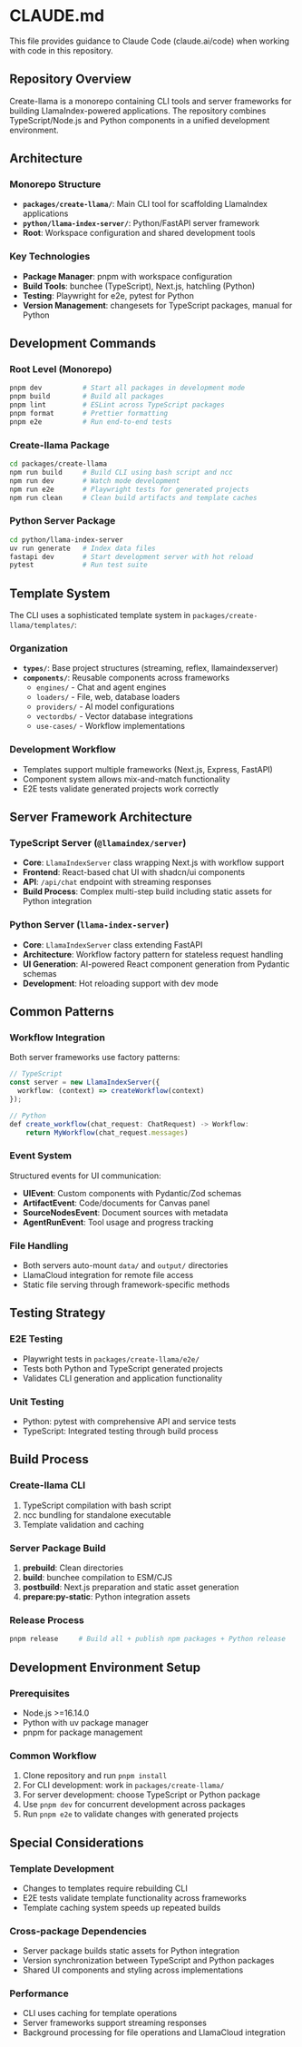 # CLAUDE.md

This file provides guidance to Claude Code (claude.ai/code) when working with code in this repository.

## Repository Overview

Create-llama is a monorepo containing CLI tools and server frameworks for building LlamaIndex-powered applications. The repository combines TypeScript/Node.js and Python components in a unified development environment.

## Architecture

### Monorepo Structure

- **`packages/create-llama/`**: Main CLI tool for scaffolding LlamaIndex applications
- **`python/llama-index-server/`**: Python/FastAPI server framework
- **Root**: Workspace configuration and shared development tools

### Key Technologies

- **Package Manager**: pnpm with workspace configuration
- **Build Tools**: bunchee (TypeScript), Next.js, hatchling (Python)
- **Testing**: Playwright for e2e, pytest for Python
- **Version Management**: changesets for TypeScript packages, manual for Python

## Development Commands

### Root Level (Monorepo)

```bash
pnpm dev          # Start all packages in development mode
pnpm build        # Build all packages
pnpm lint         # ESLint across TypeScript packages
pnpm format       # Prettier formatting
pnpm e2e          # Run end-to-end tests
```

### Create-llama Package

```bash
cd packages/create-llama
npm run build     # Build CLI using bash script and ncc
npm run dev       # Watch mode development
npm run e2e       # Playwright tests for generated projects
npm run clean     # Clean build artifacts and template caches
```

### Python Server Package

```bash
cd python/llama-index-server
uv run generate   # Index data files
fastapi dev       # Start development server with hot reload
pytest            # Run test suite
```

## Template System

The CLI uses a sophisticated template system in `packages/create-llama/templates/`:

### Organization

- **`types/`**: Base project structures (streaming, reflex, llamaindexserver)
- **`components/`**: Reusable components across frameworks
  - `engines/` - Chat and agent engines
  - `loaders/` - File, web, database loaders
  - `providers/` - AI model configurations
  - `vectordbs/` - Vector database integrations
  - `use-cases/` - Workflow implementations

### Development Workflow

- Templates support multiple frameworks (Next.js, Express, FastAPI)
- Component system allows mix-and-match functionality
- E2E tests validate generated projects work correctly

## Server Framework Architecture

### TypeScript Server (`@llamaindex/server`)

- **Core**: `LlamaIndexServer` class wrapping Next.js with workflow support
- **Frontend**: React-based chat UI with shadcn/ui components
- **API**: `/api/chat` endpoint with streaming responses
- **Build Process**: Complex multi-step build including static assets for Python integration

### Python Server (`llama-index-server`)

- **Core**: `LlamaIndexServer` class extending FastAPI
- **Architecture**: Workflow factory pattern for stateless request handling
- **UI Generation**: AI-powered React component generation from Pydantic schemas
- **Development**: Hot reloading support with dev mode

## Common Patterns

### Workflow Integration

Both server frameworks use factory patterns:

```typescript
// TypeScript
const server = new LlamaIndexServer({
  workflow: (context) => createWorkflow(context)
});

// Python
def create_workflow(chat_request: ChatRequest) -> Workflow:
    return MyWorkflow(chat_request.messages)
```

### Event System

Structured events for UI communication:

- **UIEvent**: Custom components with Pydantic/Zod schemas
- **ArtifactEvent**: Code/documents for Canvas panel
- **SourceNodesEvent**: Document sources with metadata
- **AgentRunEvent**: Tool usage and progress tracking

### File Handling

- Both servers auto-mount `data/` and `output/` directories
- LlamaCloud integration for remote file access
- Static file serving through framework-specific methods

## Testing Strategy

### E2E Testing

- Playwright tests in `packages/create-llama/e2e/`
- Tests both Python and TypeScript generated projects
- Validates CLI generation and application functionality

### Unit Testing

- Python: pytest with comprehensive API and service tests
- TypeScript: Integrated testing through build process

## Build Process

### Create-llama CLI

1. TypeScript compilation with bash script
2. ncc bundling for standalone executable
3. Template validation and caching

### Server Package Build

1. **prebuild**: Clean directories
2. **build**: bunchee compilation to ESM/CJS
3. **postbuild**: Next.js preparation and static asset generation
4. **prepare:py-static**: Python integration assets

### Release Process

```bash
pnpm release     # Build all + publish npm packages + Python release
```

## Development Environment Setup

### Prerequisites

- Node.js >=16.14.0
- Python with uv package manager
- pnpm for package management

### Common Workflow

1. Clone repository and run `pnpm install`
2. For CLI development: work in `packages/create-llama/`
3. For server development: choose TypeScript or Python package
4. Use `pnpm dev` for concurrent development across packages
5. Run `pnpm e2e` to validate changes with generated projects

## Special Considerations

### Template Development

- Changes to templates require rebuilding CLI
- E2E tests validate template functionality across frameworks
- Template caching system speeds up repeated builds

### Cross-package Dependencies

- Server package builds static assets for Python integration
- Version synchronization between TypeScript and Python packages
- Shared UI components and styling across implementations

### Performance

- CLI uses caching for template operations
- Server frameworks support streaming responses
- Background processing for file operations and LlamaCloud integration
